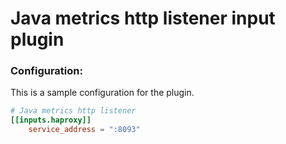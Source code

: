 # Java metrics http listener  input plugin


### Configuration:

This is a sample configuration for the plugin.

```toml
# Java metrics http listener 
[[inputs.haproxy]]
    service_address = ":8093"
```

